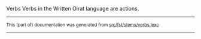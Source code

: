Verbs
Verbs in the Written Oirat language are actions.

* * *

<small>This (part of) documentation was generated from [src/fst/stems/verbs.lexc](https://github.com/giellalt/lang-xwo/blob/main/src/fst/stems/verbs.lexc)</small>

---

